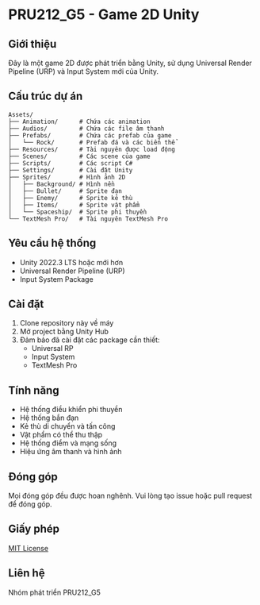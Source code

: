 # PRU212_G5 - Game 2D Unity

## Giới thiệu
Đây là một game 2D được phát triển bằng Unity, sử dụng Universal Render Pipeline (URP) và Input System mới của Unity.

## Cấu trúc dự án
```
Assets/
├── Animation/      # Chứa các animation
├── Audios/         # Chứa các file âm thanh
├── Prefabs/        # Chứa các prefab của game
│   └── Rock/       # Prefab đá và các biến thể
├── Resources/      # Tài nguyên được load động
├── Scenes/         # Các scene của game
├── Scripts/        # Các script C#
├── Settings/       # Cài đặt Unity
├── Sprites/        # Hình ảnh 2D
│   ├── Background/ # Hình nền
│   ├── Bullet/     # Sprite đạn
│   ├── Enemy/      # Sprite kẻ thù
│   ├── Items/      # Sprite vật phẩm
│   └── Spaceship/  # Sprite phi thuyền
└── TextMesh Pro/   # Tài nguyên TextMesh Pro
```

## Yêu cầu hệ thống
- Unity 2022.3 LTS hoặc mới hơn
- Universal Render Pipeline (URP)
- Input System Package

## Cài đặt
1. Clone repository này về máy
2. Mở project bằng Unity Hub
3. Đảm bảo đã cài đặt các package cần thiết:
   - Universal RP
   - Input System
   - TextMesh Pro

## Tính năng
- Hệ thống điều khiển phi thuyền
- Hệ thống bắn đạn
- Kẻ thù di chuyển và tấn công
- Vật phẩm có thể thu thập
- Hệ thống điểm và mạng sống
- Hiệu ứng âm thanh và hình ảnh

## Đóng góp
Mọi đóng góp đều được hoan nghênh. Vui lòng tạo issue hoặc pull request để đóng góp.

## Giấy phép
[MIT License](LICENSE)

## Liên hệ
Nhóm phát triển PRU212_G5

